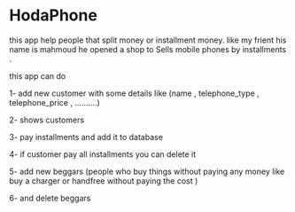 # HodaPhone

this app help people that split money or installment money. like my frient his name is mahmoud he opened a shop
to Sells mobile phones by installments .

this app can do 

1- add new customer with some details like (name , telephone_type , telephone_price , ..........)

2- shows customers

3- pay installments and add it to database

4- if customer pay all installments you can delete it 

5- add new beggars (people who buy things without paying any money like buy a charger or handfree without paying the cost )

6- and delete beggars
